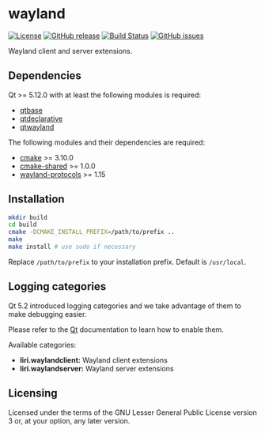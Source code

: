 wayland
=======

[![License](https://img.shields.io/badge/license-LGPLv3.0-blue.svg)](http://www.gnu.org/licenses/lgpl.txt)
[![GitHub release](https://img.shields.io/github/release/lirios/wayland.svg)](https://github.com/lirios/wayland)
[![Build Status](https://travis-ci.org/lirios/wayland.svg?branch=develop)](https://travis-ci.org/lirios/wayland)
[![GitHub issues](https://img.shields.io/github/issues/lirios/wayland.svg)](https://github.com/lirios/wayland/issues)

Wayland client and server extensions.

## Dependencies

Qt >= 5.12.0 with at least the following modules is required:

 * [qtbase](http://code.qt.io/cgit/qt/qtbase.git)
 * [qtdeclarative](http://code.qt.io/cgit/qt/qtdeclarative.git)
 * [qtwayland](http://code.qt.io/cgit/qt/qtwayland.git)

The following modules and their dependencies are required:

 * [cmake](https://gitlab.kitware.com/cmake/cmake) >= 3.10.0
 * [cmake-shared](https://github.com/lirios/cmake-shared.git) >= 1.0.0
 * [wayland-protocols](https://gitlab.freedesktop.org/wayland/wayland-protocols) >= 1.15

## Installation

```sh
mkdir build
cd build
cmake -DCMAKE_INSTALL_PREFIX=/path/to/prefix ..
make
make install # use sudo if necessary
```

Replace `/path/to/prefix` to your installation prefix.
Default is `/usr/local`.

## Logging categories

Qt 5.2 introduced logging categories and we take advantage of
them to make debugging easier.

Please refer to the [Qt](http://doc.qt.io/qt-5/qloggingcategory.html) documentation
to learn how to enable them.

Available categories:

  * **liri.waylandclient:** Wayland client extensions
  * **liri.waylandserver:** Wayland server extensions

## Licensing

Licensed under the terms of the GNU Lesser General Public License version 3 or,
at your option, any later version.

